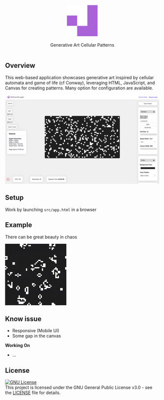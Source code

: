 <div align="center">
<br>
<br>
<picture>
  <img alt="github-logo" src="/src/img/logo/android-chrome-512x512.png" width="20%" height="20%">
</picture>
<br>
<br>
Generative Art Cellular Patterns
</div>

<br>

## Overview

This web-based application showcases generative art inspired by cellular automata and game of life (cf Conway), leveraging HTML, JavaScript, and Canvas for creating patterns. Many option for configuration are available.

![Overview of the page](example/Screenshot.png "Screenshot")

## Setup

Work by launching `src/app.html` in a browser

## Example

There can be great beauty in chaos

<p align="left">
    <img src="https://github.com/strawberry-development/generative-art-cellular-patterns/blob/main/example/original_2024-08-20T19-35-24-583Z.gif" alt="Example Art">
</p>

## Know issue
- Responsive (Mobile UI)
- Some gap in the canvas

**Working On**
- ...

## License
[![GNU License](https://img.shields.io/badge/license-GNU-blue.svg)](https://github.com/strawberry-development/generative-art-cellular-patterns/blob/main/LICENSE)
<br>
This project is licensed under the GNU General Public License v3.0 - see the [LICENSE](./LICENSE) file for details.